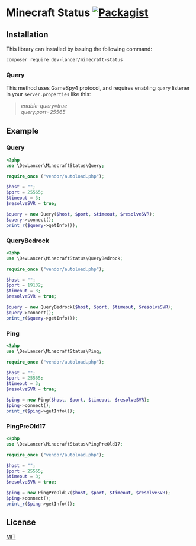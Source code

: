 # Minecraft Status [![Packagist](https://img.shields.io/packagist/dt/dev-lancer/minecraft-status.svg)](https://packagist.org/packages/dev-lancer/minecraft-status)

## Installation
This library can installed by issuing the following command:
```bash
composer require dev-lancer/minecraft-status
```
### Query
This method uses GameSpy4 protocol, and requires enabling `query` listener in your `server.properties` like this:

> *enable-query=true*<br>
> *query.port=25565*

## Example

### Query

```php
<?php
use \DevLancer\MinecraftStatus\Query;

require_once ("vendor/autoload.php");

$host = "";
$port = 25565;
$timeout = 3;
$resolveSVR = true;

$query = new Query($host, $port, $timeout, $resolveSVR);
$query->connect();
print_r($query->getInfo());
```

### QueryBedrock

```php
<?php
use \DevLancer\MinecraftStatus\QueryBedrock;

require_once ("vendor/autoload.php");

$host = "";
$port = 19132;
$timeout = 3;
$resolveSVR = true;

$query = new QueryBedrock($host, $port, $timeout, $resolveSVR);
$query->connect();
print_r($query->getInfo());
```

### Ping

```php
<?php
use \DevLancer\MinecraftStatus\Ping;

require_once ("vendor/autoload.php");

$host = "";
$port = 25565;
$timeout = 3;
$resolveSVR = true;

$ping = new Ping($host, $port, $timeout, $resolveSVR);
$ping->connect();
print_r($ping->getInfo());
```

### PingPreOld17

```php
<?php
use \DevLancer\MinecraftStatus\PingPreOld17;

require_once ("vendor/autoload.php");

$host = "";
$port = 25565;
$timeout = 3;
$resolveSVR = true;

$ping = new PingPreOld17($host, $port, $timeout, $resolveSVR);
$ping->connect();
print_r($ping->getInfo());
```

## License

[MIT](LICENSE)